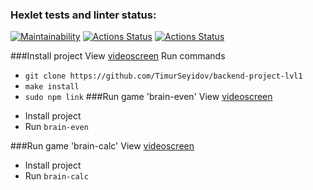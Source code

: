 ### Hexlet tests and linter status:
[![Maintainability](https://api.codeclimate.com/v1/badges/c8cf29a287e3612941c2/maintainability)](https://codeclimate.com/github/TimurSeyidov/backend-project-lvl1/maintainability)
[![Actions Status](https://github.com/TimurSeyidov/backend-project-lvl1/workflows/hexlet-check/badge.svg)](https://github.com/TimurSeyidov/backend-project-lvl1/actions)
[![Actions Status](https://github.com/TimurSeyidov/backend-project-lvl1/workflows/user-check/badge.svg)](https://github.com/TimurSeyidov/backend-project-lvl1/actions)

###Install project
View [videoscreen](https://asciinema.org/a/rocLSpARWMuBh9RnirKB2Apyw)
Run commands

*   `git clone https://github.com/TimurSeyidov/backend-project-lvl1`
*   `make install`
*   `sudo npm link`
###Run game 'brain-even'
View [videoscreen](https://asciinema.org/a/q2nEmxRUhfvG1HcPMNdm9OfJx)

- Install project
- Run `brain-even`

###Run game 'brain-calc'
View [videoscreen](https://asciinema.org/a/rocLSpARWMuBh9RnirKB2Apyw)

- Install project
- Run `brain-calc`

